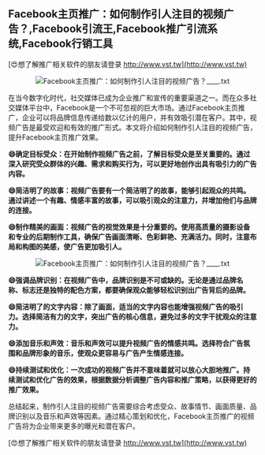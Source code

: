 ## **Facebook主页推广：如何制作引人注目的视频广告？,Facebook引流王,Facebook推广引流系统,Facebook行销工具**

[😍想了解推广相关软件的朋友请登录 http://www.vst.tw](http://www.vst.tw)

 <center><img src="https://vst.tw/MP4/tuiguang/png/3.png" alt="Facebook主页推广：如何制作引人注目的视频广告？____.txt"></center>

在当今数字化时代，社交媒体已成为企业推广和宣传的重要渠道之一。而在众多社交媒体平台中，Facebook是一个不可忽视的巨大市场。通过Facebook主页推广，企业可以将品牌信息传递给数以亿计的用户，并有效吸引潜在客户。其中，视频广告是最受欢迎和有效的推广形式。本文将介绍如何制作引人注目的视频广告，提升Facebook主页推广效果。

**😄确定目标受众：在开始制作视频广告之前，了解目标受众是至关重要的。通过深入研究受众群体的兴趣、需求和购买行为，可以更好地创作出具有吸引力的广告内容。**

**😄简洁明了的故事：视频广告要有一个简洁明了的故事，能够引起观众的共鸣。通过讲述一个有趣、情感丰富的故事，可以吸引观众的注意力，并增加他们与品牌的连接。**

**😄制作精美的画面：视频广告的视觉效果是十分重要的。使用高质量的摄影设备和专业的后期制作工具，确保广告画面清晰、色彩鲜艳、充满活力。同时，注意布局和构图的美感，使广告更加吸引人。**

 <center><img src="https://vst.tw/MP4/tuiguang/png/5.png" alt="Facebook主页推广：如何制作引人注目的视频广告？____.txt"></center>

**😄强调品牌识别：在视频广告中，品牌识别是不可或缺的。无论是通过品牌名称、标志还是独特的配色方案，都要确保观众能够轻松识别出广告背后的品牌。**

**😄简洁明了的文字内容：除了画面，适当的文字内容也能增强视频广告的吸引力。选择简洁有力的文字，突出广告的核心信息，避免过多的文字干扰观众的注意力。**

**😄添加音乐和声效：音乐和声效可以提升视频广告的情感共鸣。选择符合广告氛围和品牌形象的音乐，使观众更容易与广告产生情感连接。**

**😄持续测试和优化：一次成功的视频广告并不意味着就可以放心大胆地推广。持续测试和优化广告的效果，根据数据分析调整广告内容和推广策略，以获得更好的推广效果。**

总结起来，制作引人注目的视频广告需要综合考虑受众、故事情节、画面质量、品牌识别以及音乐和声效等因素。通过精心策划和优化，Facebook主页推广的视频广告将为企业带来更多的曝光和潜在客户。

[😍想了解推广相关软件的朋友请登录 http://www.vst.tw](http://www.vst.tw)




